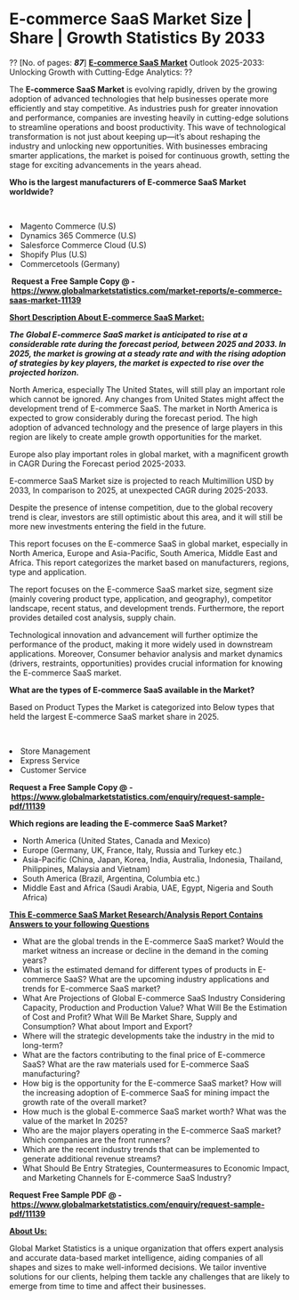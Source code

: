 <H1>E-commerce SaaS Market Size | Share | Growth Statistics By 2033</H1><p>?? [No. of pages:&nbsp;<strong><em>87</em></strong>]&nbsp;<strong><a href="https://www.globalmarketstatistics.com/market-reports/e-commerce-saas-market-11139">E-commerce SaaS&nbsp;Market</a></strong>&nbsp;Outlook 2025-2033: Unlocking Growth with Cutting-Edge Analytics: ??</p><p>The <strong>E-commerce SaaS Market</strong> is evolving rapidly, driven by the growing adoption of advanced technologies that help businesses operate more efficiently and stay competitive. As industries push for greater innovation and performance, companies are investing heavily in cutting-edge solutions to streamline operations and boost productivity. This wave of technological transformation is not just about keeping up&mdash;it&rsquo;s about reshaping the industry and unlocking new opportunities. With businesses embracing smarter applications, the market is poised for continuous growth, setting the stage for exciting advancements in the years ahead.</p><p><strong>Who is the largest manufacturers of E-commerce SaaS Market worldwide?</strong></p><p>&nbsp;<li>Magento Commerce (U.S)<li> Dynamics 365 Commerce (U.S)<li> Salesforce Commerce Cloud (U.S)<li> Shopify Plus (U.S)<li> Commercetools (Germany)</p><p>&nbsp;<strong>Request a Free Sample Copy @ -&nbsp;<a href="https://www.globalmarketstatistics.com/market-reports/e-commerce-saas-market-11139">https://www.globalmarketstatistics.com/market-reports/e-commerce-saas-market-11139</a></strong></p><p><strong><u>Short Description About E-commerce SaaS Market:</u></strong></p><p><strong><em>The Global E-commerce SaaS market is anticipated to rise at a considerable rate during the forecast period, between 2025 and 2033. In 2025, the market is growing at a steady rate and with the rising adoption of strategies by key players, the market is expected to rise over the projected horizon.</em></strong></p><p>North America, especially The United States, will still play an important role which cannot be ignored. Any changes from United States might affect the development trend of E-commerce SaaS. The market in North America is expected to grow considerably during the forecast period. The high adoption of advanced technology and the presence of large players in this region are likely to create ample growth opportunities for the market.</p><p>Europe also play important roles in global market, with a magnificent growth in CAGR During the Forecast period 2025-2033.</p><p>E-commerce SaaS Market size is projected to reach Multimillion USD by 2033, In comparison to 2025, at unexpected CAGR during 2025-2033.</p><p>Despite the presence of intense competition, due to the global recovery trend is clear, investors are still optimistic about this area, and it will still be more new investments entering the field in the future.</p><p>This report focuses on the E-commerce SaaS in global market, especially in North America, Europe and Asia-Pacific, South America, Middle East and Africa. This report categorizes the market based on manufacturers, regions, type and application.</p><p>The report focuses on the E-commerce SaaS market size, segment size (mainly covering product type, application, and geography), competitor landscape, recent status, and development trends. Furthermore, the report provides detailed cost analysis, supply chain.</p><p>Technological innovation and advancement will further optimize the performance of the product, making it more widely used in downstream applications. Moreover, Consumer behavior analysis and market dynamics (drivers, restraints, opportunities) provides crucial information for knowing the E-commerce SaaS market.</p><p><strong>What are the types of E-commerce SaaS available in the Market?</strong></p><p>Based on Product Types the Market is categorized into Below types that held the largest E-commerce SaaS market share in 2025.</p><p>&nbsp;<li>Store Management<li> Express Service<li> Customer Service&nbsp;</p><p><strong>Request a Free Sample Copy @ -&nbsp;<a href="https://www.globalmarketstatistics.com/enquiry/request-sample-pdf/11139">https://www.globalmarketstatistics.com/enquiry/request-sample-pdf/11139</a></strong></p><p><strong>Which regions are leading the E-commerce SaaS Market?</strong></p><ul><li>North America (United States, Canada and Mexico)</li><li>Europe (Germany, UK, France, Italy, Russia and Turkey etc.)</li><li>Asia-Pacific (China, Japan, Korea, India, Australia, Indonesia, Thailand, Philippines, Malaysia and Vietnam)</li><li>South America (Brazil, Argentina, Columbia etc.)</li><li>Middle East and Africa (Saudi Arabia, UAE, Egypt, Nigeria and South Africa)</li></ul><p><strong><u>This E-commerce SaaS Market Research/Analysis Report Contains Answers to your following Questions</u></strong></p><ul><li>What are the global trends in the E-commerce SaaS market? Would the market witness an increase or decline in the demand in the coming years?</li><li>What is the estimated demand for different types of products in E-commerce SaaS? What are the upcoming industry applications and trends for E-commerce SaaS market?</li><li>What Are Projections of Global E-commerce SaaS Industry Considering Capacity, Production and Production Value? What Will Be the Estimation of Cost and Profit? What Will Be Market Share, Supply and Consumption? What about Import and Export?</li><li>Where will the strategic developments take the industry in the mid to long-term?</li><li>What are the factors contributing to the final price of E-commerce SaaS? What are the raw materials used for E-commerce SaaS manufacturing?</li><li>How big is the opportunity for the E-commerce SaaS market? How will the increasing adoption of E-commerce SaaS for mining impact the growth rate of the overall market?</li><li>How much is the global E-commerce SaaS market worth? What was the value of the market In 2025?</li><li>Who are the major players operating in the E-commerce SaaS market? Which companies are the front runners?</li><li>Which are the recent industry trends that can be implemented to generate additional revenue streams?</li><li>What Should Be Entry Strategies, Countermeasures to Economic Impact, and Marketing Channels for E-commerce SaaS Industry?</li></ul><p><strong>Request Free Sample PDF @ -&nbsp;<a href="https://www.globalmarketstatistics.com/enquiry/request-sample-pdf/11139">https://www.globalmarketstatistics.com/enquiry/request-sample-pdf/11139</a></strong></p><p><strong><u>About Us:</u></strong></p><p>Global Market Statistics&nbsp;is a unique organization that offers expert analysis and accurate data-based market intelligence, aiding companies of all shapes and sizes to make well-informed decisions. We tailor inventive solutions for our clients, helping them tackle any challenges that are likely to emerge from time to time and affect their businesses.</p>
